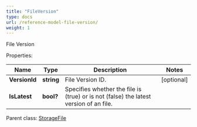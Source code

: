 ```yaml
---
title: "FileVersion"
type: docs
url: /reference-model-file-version/
weight: 1
---
```

File Version

Properties:

Name | Type | Description | Notes
---- | ---- | ----------- | -----
**VersionId** | **string** | File Version ID. | [optional] 
**IsLatest** | **bool?** | Specifies whether the file is (true) or is not (false) the latest version of an file. | 

Parent class: [StorageFile](/email/reference-model-storage-file/)

